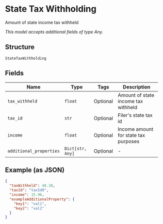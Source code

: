 
# State Tax Withholding

Amount of state income tax withheld

*This model accepts additional fields of type Any.*

## Structure

`StateTaxWithholding`

## Fields

| Name | Type | Tags | Description |
|  --- | --- | --- | --- |
| `tax_withheld` | `float` | Optional | Amount of state income tax withheld |
| `tax_id` | `str` | Optional | Filer's state tax id |
| `income` | `float` | Optional | Income amount for state tax purposes |
| `additional_properties` | `Dict[str, Any]` | Optional | - |

## Example (as JSON)

```json
{
  "taxWithheld": 48.38,
  "taxId": "taxId0",
  "income": 15.96,
  "exampleAdditionalProperty": {
    "key1": "val1",
    "key2": "val2"
  }
}
```

